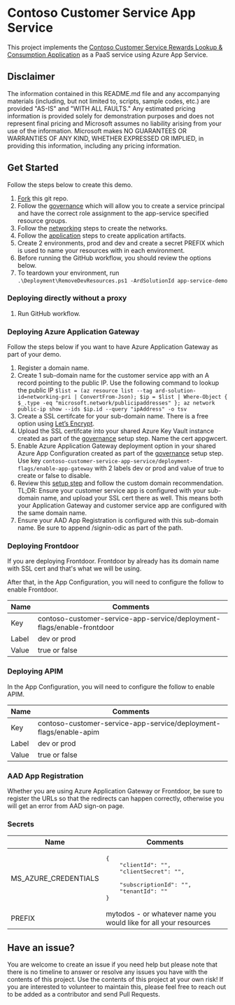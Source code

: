 # Contoso Customer Service App Service

This project implements the [Contoso Customer Service Rewards Lookup & Consumption Application](https://github.com/msft-davidlee/contoso-customer-service-app#readme) as a PaaS service using Azure App Service.

## Disclaimer

The information contained in this README.md file and any accompanying materials (including, but not limited to, scripts, sample codes, etc.) are provided "AS-IS" and "WITH ALL FAULTS." Any estimated pricing information is provided solely for demonstration purposes and does not represent final pricing and Microsoft assumes no liability arising from your use of the information. Microsoft makes NO GUARANTEES OR WARRANTIES OF ANY KIND, WHETHER EXPRESSED OR IMPLIED, in providing this information, including any pricing information.

## Get Started

Follow the steps below to create this demo.

1. [Fork](https://docs.github.com/en/get-started/quickstart/fork-a-repo) this git repo.
2. Follow the [governance](https://github.com/msft-davidlee/contoso-governance) which will allow you to create a service principal and have the correct role assignment to the app-service specified resource groups.
3. Follow the [networking](https://github.com/msft-davidlee/contoso-networking) steps to create the networks.
4. Follow the [application](https://github.com/msft-davidlee/contoso-customer-service-app) steps to create application artifacts.
5. Create 2 environments, prod and dev and create a secret PREFIX which is used to name your resources with in each environment.
6. Before running the GitHub workflow, you should review the options below.
7. To teardown your environment, run ``` .\Deployment\RemoveDevResources.ps1 -ArdSolutionId app-service-demo ```

### Deploying directly without a proxy

1. Run GitHub workflow.

### Deploying Azure Application Gateway

Follow the steps below if you want to have Azure Application Gateway as part of your demo.

1. Register a domain name.
2. Create 1 sub-domain name for the customer service app with an A record pointing to the public IP. Use the following command to lookup the public IP ``` $list = (az resource list --tag ard-solution-id=networking-pri | ConvertFrom-Json); $ip = $list | Where-Object { $_.type -eq "microsoft.network/publicipaddresses" }; az network public-ip show --ids $ip.id --query "ipAddress" -o tsv ```
3. Create a SSL certifcate for your sub-domain name. There is a free option using [Let’s Encrypt](https://letsencrypt.org/).
4. Upload the SSL certifcate into your shared Azure Key Vault instance created as part of the [governance](https://github.com/msft-davidlee/contoso-governance) setup step. Name the cert appgwcert.
5. Enable Azure Application Gateway deployment option in your shared Azure App Configuration created as part of the [governance](https://github.com/msft-davidlee/contoso-governance) setup step. Use key ``` contoso-customer-service-app-service/deployment-flags/enable-app-gateway ``` with 2 labels dev or prod and value of true to create or false to disable.
6. Review this [setup step](https://learn.microsoft.com/en-us/azure/application-gateway/configure-web-app?tabs=customdomain%2Cazure-portal) and follow the custom domain recommendation. TL;DR: Ensure your customer service app is configured with your sub-domain name, and upload your SSL cert there as well. This means both your Application Gateway and customer service app are configured with the same domain name.
7. Ensure your AAD App Registration is configured with this sub-domain name. Be sure to append /signin-odic as part of the path.

### Deploying Frontdoor

If you are deploying Frontdoor. Frontdoor by already has its domain name with SSL cert and that's what we will be using. 

After that, in the App Configuration, you will need to configure the follow to enable Frontdoor.

| Name | Comments |
| --- | --- |
| Key | contoso-customer-service-app-service/deployment-flags/enable-frontdoor |
| Label | dev or prod |
| Value | true or false |

### Deploying APIM

In the App Configuration, you will need to configure the follow to enable APIM.

| Name | Comments |
| --- | --- |
| Key | contoso-customer-service-app-service/deployment-flags/enable-apim |
| Label | dev or prod |
| Value | true or false |

### AAD App Registration

Whether you are using Azure Application Gateway or Frontdoor, be sure to register the URLs so that the redirects can happen correctly, otherwise you will get an error from AAD sign-on page.

### Secrets

| Name | Comments |
| --- | --- |
| MS_AZURE_CREDENTIALS | <pre>{<br/>&nbsp;&nbsp;&nbsp;&nbsp;"clientId": "",<br/>&nbsp;&nbsp;&nbsp;&nbsp;"clientSecret": "", <br/>&nbsp;&nbsp;&nbsp;&nbsp;"subscriptionId": "",<br/>&nbsp;&nbsp;&nbsp;&nbsp;"tenantId": "" <br/>}</pre> |
| PREFIX | mytodos - or whatever name you would like for all your resources |

## Have an issue?

You are welcome to create an issue if you need help but please note that there is no timeline to answer or resolve any issues you have with the contents of this project. Use the contents of this project at your own risk! If you are interested to volunteer to maintain this, please feel free to reach out to be added as a contributor and send Pull Requests.
